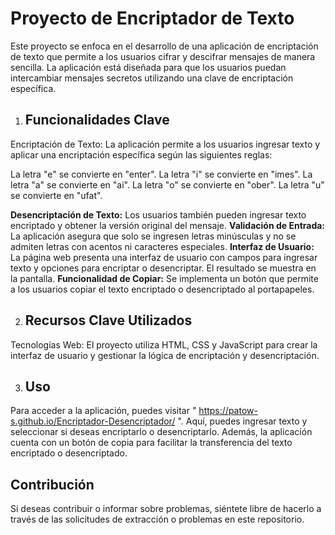 # Proyecto de Encriptador de Texto

Este proyecto se enfoca en el desarrollo de una aplicación de encriptación de texto que permite a los usuarios cifrar y descifrar mensajes de manera sencilla. La aplicación está diseñada para que los usuarios puedan intercambiar mensajes secretos utilizando una clave de encriptación específica.

1. ## Funcionalidades Clave
Encriptación de Texto: La aplicación permite a los usuarios ingresar texto y aplicar una encriptación específica según las siguientes reglas:

La letra "e" se convierte en "enter".
La letra "i" se convierte en "imes".
La letra "a" se convierte en "ai".
La letra "o" se convierte en "ober".
La letra "u" se convierte en "ufat".

**Desencriptación de Texto:** Los usuarios también pueden ingresar texto encriptado y obtener la versión original del mensaje.
**Validación de Entrada:** La aplicación asegura que solo se ingresen letras minúsculas y no se admiten letras con acentos ni caracteres especiales.
**Interfaz de Usuario:** La página web presenta una interfaz de usuario con campos para ingresar texto y opciones para encriptar o desencriptar. El resultado se muestra en la pantalla.
**Funcionalidad de Copiar:** Se implementa un botón que permite a los usuarios copiar el texto encriptado o desencriptado al portapapeles.

2. ## Recursos Clave Utilizados
Tecnologías Web: El proyecto utiliza HTML, CSS y JavaScript para crear la interfaz de usuario y gestionar la lógica de encriptación y desencriptación.

3. ## Uso
Para acceder a la aplicación, puedes visitar " https://patow-s.github.io/Encriptador-Desencriptador/ ". 
Aquí, puedes ingresar texto y seleccionar si deseas encriptarlo o desencriptarlo.
Además, la aplicación cuenta con un botón de copia para facilitar la transferencia del texto encriptado o desencriptado.
## Contribución
Si deseas contribuir o informar sobre problemas, siéntete libre de hacerlo a través de las solicitudes de extracción o problemas en este repositorio.

